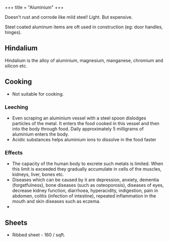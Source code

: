+++
title = "Aluminium"
+++

Doesn't rust and corrode like mild steel! Light. But expensive. 

Steel coated aluminum items are oft used in construction (eg: door handles, hinges).

## Hindalium
Hindalium is the alloy of aluminium, magnesium, manganese, chromium and silicon etc.

## Cooking
- Not suitable for cooking.

### Leeching
- Even scraping an aluminium vessel with a steel spoon dislodges particles of the metal. It enters the food cooked in this vessel and then into the body through food. Daily approximately 5 milligrams of aluminium enters the body. 
- Acidic substances helps aluminium ions to dissolve in the food faster

### Effects
- The capacity of the human body to excrete such metals is limited. When this limit is exceeded they gradually accumulate in cells of the muscles, kidneys, liver, bones etc.
- Diseases which can be caused by it are depression, anxiety, dementia (forgetfulness), bone diseases (such as osteoporosis), diseases of eyes, decrease kidney function, diarrhoea, hyperacidity, indigestion, pain in abdomen, colitis (infection of intestine), repeated inflammation in the mouth and skin diseases such as eczema.
- 
## Sheets
- Ribbed sheet - 160 / sqft.